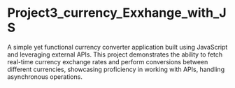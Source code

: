 # Project3_currency_Exxhange_with_JS
A simple yet functional currency converter application built using JavaScript and leveraging external APIs. This project demonstrates the ability to fetch real-time currency exchange rates and perform conversions between different currencies, showcasing proficiency in working with APIs, handling asynchronous operations.

